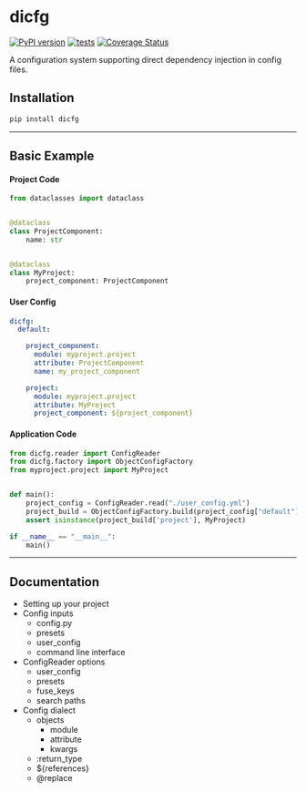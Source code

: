 # dicfg

[![PyPI version](https://badge.fury.io/py/dicfg.svg)](https://badge.fury.io/py/dicfg)
[![tests](https://github.com/martvanrijthoven/dicfg/actions/workflows/tests.yml/badge.svg)](https://github.com/martvanrijthoven/dicfg/actions/workflows/tests.yml)
[![Coverage Status](https://coveralls.io/repos/github/martvanrijthoven/dicfg/badge.svg?branch=main)](https://coveralls.io/github/martvanrijthoven/dicfg?branch=main)





A configuration system supporting direct dependency injection in config files.

## Installation

```bash
pip install dicfg
```
----


## Basic Example 


#### Project Code

```python 
from dataclasses import dataclass


@dataclass
class ProjectComponent:
    name: str 


@dataclass
class MyProject:
    project_component: ProjectComponent
```


#### User Config
```yaml 
dicfg:
  default:

    project_component:
      module: myproject.project
      attribute: ProjectComponent
      name: my_project_component

    project:
      module: myproject.project
      attribute: MyProject
      project_component: ${project_component}
```

#### Application Code

```python 
from dicfg.reader import ConfigReader
from dicfg.factory import ObjectConfigFactory
from myproject.project import MyProject


def main():
    project_config = ConfigReader.read("./user_config.yml")
    project_build = ObjectConfigFactory.build(project_config["default"])
    assert isinstance(project_build['project'], MyProject)

if __name__ == "__main__":
    main()
```

<!-- end basic-example -->

----

## Documentation

 - Setting up your project
 - Config inputs
   - config.py
   - presets
   - user_config
   - command line interface
 - ConfigReader options
   - user_config
   - presets
   - fuse_keys
   - search paths
 - Config dialect
   - objects
     - module
     - attribute
     - kwargs
   - :return_type 
   - ${references}
   - @replace
   
